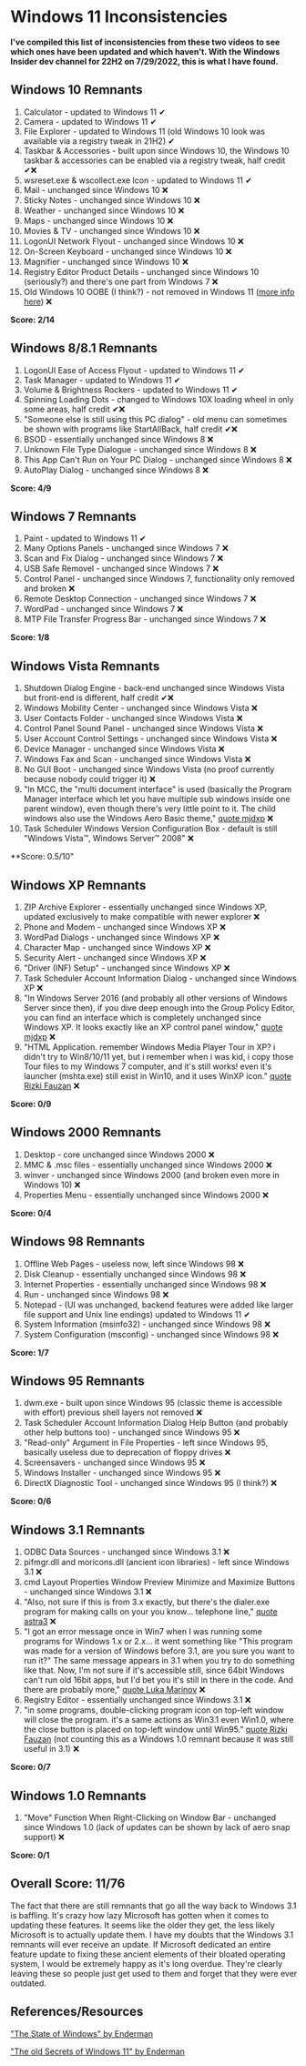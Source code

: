 # Windows 11 Inconsistencies
**I've compiled this list of inconsistencies from these two videos to see which ones have been updated and which haven't. With the Windows Insider dev channel for 22H2 on 7/29/2022, this is what I have found.**

## Windows 10 Remnants
1) Calculator - updated to Windows 11 ✔
2) Camera - updated to Windows 11 ✔
3) File Explorer - updated to Windows 11 (old Windows 10 look was available via a registry tweak in 21H2) ✔
4) Taskbar & Accessories - built upon since Windows 10, the Windows 10 taskbar & accessories can be enabled via a registry tweak, half credit ✔❌
5) wsreset.exe & wscollect.exe Icon - updated to Windows 11 ✔
6) Mail - unchanged since Windows 10 ❌
7) Sticky Notes - unchanged since Windows 10 ❌
8) Weather - unchanged since Windows 10 ❌
9) Maps - unchanged since Windows 10 ❌
10) Movies & TV - unchanged since Windows 10 ❌
11) LogonUI Network Flyout - unchanged since Windows 10 ❌
12) On-Screen Keyboard - unchanged since Windows 10 ❌
13) Magnifier - unchanged since Windows 10 ❌
14) Registry Editor Product Details - unchanged since Windows 10 (seriously?) and there's one part from Windows 7 ❌
15) Old Windows 10 OOBE (I think?) - not removed in Windows 11 ([more info here](https://www.writeurl.com/publish/akbkqqo6vyy53yox9wiq)) ❌

**Score: 2/14**

## Windows 8/8.1 Remnants
1) LogonUI Ease of Access Flyout - updated to Windows 11 ✔
2) Task Manager - updated to Windows 11 ✔
3) Volume & Brightness Rockers - updated to Windows 11 ✔
4) Spinning Loading Dots - changed to Windows 10X loading wheel in only some areas, half credit ✔❌
5) "Someone else is still using this PC dialog" - old menu can sometimes be shown with programs like StartAllBack, half credit ✔❌
6) BSOD - essentially unchanged since Windows 8 ❌
7) Unknown File Type Dialogue - unchanged since Windows 8 ❌
8) This App Can't Run on Your PC Dialog - unchanged since Windows 8 ❌
9) AutoPlay Dialog - unchanged since Windows 8 ❌

**Score: 4/9**

## Windows 7 Remnants
1) Paint - updated to Windows 11 ✔
2) Many Options Panels - unchanged since Windows 7 ❌
3) Scan and Fix Dialog - unchanged since Windows 7 ❌
4) USB Safe Removel - unchanged since Windows 7 ❌
5) Control Panel - unchanged since Windows 7, functionality only removed and broken ❌
6) Remote Desktop Connection - unchanged since Windows 7 ❌
7) WordPad - unchanged since Windows 7 ❌
8) MTP File Transfer Progress Bar - unchanged since Windows 7 ❌

**Score: 1/8**

## Windows Vista Remnants
1) Shutdown Dialog Engine - back-end unchanged since Windows Vista but front-end is different, half credit ✔❌
2) Windows Mobility Center - unchanged since Windows Vista ❌
3) User Contacts Folder - unchanged since Windows Vista ❌
4) Control Panel Sound Panel - unchanged since Windows Vista ❌
5) User Account Control Settings - unchanged since Windows Vista ❌
6) Device Manager - unchanged since Windows Vista ❌
7) Windows Fax and Scan - unchanged since Windows Vista ❌
8) No GUI Boot - unchanged since Windows Vista (no proof currently because nobody could trigger it) ❌
9) "In MCC, the "multi document interface" is used (basically the Program Manager interface which let you have multiple sub windows inside one parent window), even though there's very little point to it. The child windows also use the Windows Aero Basic theme," [quote mjdxp](https://www.youtube.com/watch?v=2GBs1GapIvw&lc=Ugy8YsWgdN2k0wMzbrp4AaABAg) ❌
10) Task Scheduler Windows Version Configuration Box - default is still "Windows Vista™, Windows Server™ 2008" ❌

**Score: 0.5/10"

## Windows XP Remnants
1) ZIP Archive Explorer - essentially unchanged since Windows XP, updated exclusively to make compatible with newer explorer ❌
2) Phone and Modem - unchanged since Windows XP ❌
3) WordPad Dialogs - unchanged since Windows XP ❌
4) Character Map - unchanged since Windows XP ❌
5) Security Alert - unchanged since Windows XP ❌
6) "Driver (INF) Setup" - unchanged since Windows XP ❌
7) Task Scheduler Account Information Dialog - unchanged since Windows XP ❌
8) "In Windows Server 2016 (and probably all other versions of Windows Server since then), if you dive deep enough into the Group Policy Editor, you can find an interface which is completely unchanged since Windows XP. It looks exactly like an XP control panel window," [quote mjdxp](https://www.youtube.com/watch?v=2GBs1GapIvw&lc=UgzBnaayaFadNrxe7894AaABAg) ❌
9) "HTML Application. remember Windows Media Player Tour in XP? i didn't try to Win8/10/11 yet, but i remember when i was kid, i copy those Tour files to my Windows 7 computer, and it's still works! even it's launcher (mshta.exe) still exist in Win10, and it uses WinXP icon." [quote Rizki Fauzan](https://www.youtube.com/watch?v=2GBs1GapIvw&lc=UgzdN2YOtPOjjpkb1eR4AaABAg) ❌

**Score: 0/9**

## Windows 2000 Remnants
1) Desktop - core unchanged since Windows 2000 ❌
2) MMC & .msc files - essentially unchanged since Windows 2000 ❌
3) winver - unchanged since Windows 2000 (and broken even more in Windows 10) ❌
4) Properties Menu - essentially unchanged since Windows 2000 ❌

**Score: 0/4**

## Windows 98 Remnants
1) Offline Web Pages - useless now, left since Windows 98 ❌
2) Disk Cleanup - essentially unchanged since Windows 98 ❌
3) Internet Properties - essentially unchanged since Windows 98 ❌
4) Run - unchanged since Windows 98 ❌
5) Notepad - (UI was unchanged, backend features were added like larger file support and Unix line endings) updated to Windows 11 ✔
6) System Information (msinfo32) - unchanged since Windows 98 ❌
7) System Configuration (msconfig) - unchanged since Windows 98 ❌

**Score: 1/7**

## Windows 95 Remnants
1) dwm.exe - built upon since Windows 95 (classic theme is accessible with effort) previous shell layers not removed ❌
2) Task Scheduler Account Information Dialog Help Button (and probably other help buttons too) - unchanged since Windows 95 ❌
3) "Read-only" Argument in File Properties - left since Windows 95, basically useless due to deprecation of floppy drives ❌
4) Screensavers - unchanged since Windows 95 ❌
5) Windows Installer - unchanged since Windows 95 ❌
6) DirectX Diagnostic Tool - unchanged since Windows 95 (I think?) ❌

**Score: 0/6**

## Windows 3.1 Remnants
1) ODBC Data Sources - unchanged since Windows 3.1 ❌
2) pifmgr.dll and moricons.dll (ancient icon libraries) - left since Windows 3.1 ❌
3) cmd Layout Properties Window Preview Minimize and Maximize Buttons - unchanged since Windows 3.1 ❌
4) "Also, not sure if this is from 3.x exactly, but there's the dialer.exe program for making calls on your you know... telephone line," [quote astra3](https://www.youtube.com/watch?v=2GBs1GapIvw&lc=Ugy8YsWgdN2k0wMzbrp4AaABAg.9ape1HPKQJQ9aqHkEm9la9) ❌
5) "I got an error message once in Win7 when I was running some programs for Windows 1.x or 2.x... it went something like "This program was made for a version of Windows before 3.1, are you sure you want to run it?" The same message appears in 3.1 when you try to do something like that. Now, I'm not sure if it's accessible still, since 64bit Windows can't run old 16bit apps, but I'd bet you it's still in there in the code. And there are probably more," [quote Luka Marinov](https://www.youtube.com/watch?v=2GBs1GapIvw&lc=Ugy8YsWgdN2k0wMzbrp4AaABAg.9ape1HPKQJQ9arO2C_HrVA) ❌
6) Registry Editor - essentially unchanged since Windows 3.1 ❌
7) "in some programs, double-clicking program icon on top-left window will close the program. it's a same actions as Win3.1 even Win1.0, where the close button is placed on top-left window until Win95." [quote Rizki Fauzan](https://www.youtube.com/watch?v=2GBs1GapIvw&lc=UgzdN2YOtPOjjpkb1eR4AaABAg) (not counting this as a Windows 1.0 remnant because it was still useful in 3.1) ❌

**Score: 0/7**

## Windows 1.0 Remnants
1) "Move" Function When Right-Clicking on Window Bar - unchanged since Windows 1.0 (lack of updates can be shown by lack of aero snap support) ❌

**Score: 0/1**

## Overall Score: 11/76
The fact that there are still remnants that go all the way back to Windows 3.1 is baffling. It's crazy how lazy Microsoft has gotten when it comes to updating these features. It seems like the older they get, the less likely Microsoft is to actually update them. I have my doubts that the Windows 3.1 remnants will ever receive an update. If Microsoft dedicated an entire feature update to fixing these ancient elements of their bloated operating system, I would be extremely happy as it's long overdue. They're clearly leaving these so people just get used to them and forget that they were ever outdated.

## References/Resources
["The State of Windows" by Enderman](https://www.youtube.com/watch?v=dePr2PPT898)

["The old Secrets of Windows 11" by Enderman](https://www.youtube.com/watch?v=2GBs1GapIvw)
